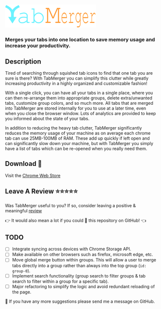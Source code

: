 # ![tabmerger logo](./public/images/logo-full-rescale.PNG)

### Merges your tabs into one location to save memory usage and increase your productivity.

## Description

Tired of searching through squished tab icons to find that one tab you are sure is there?
With TabMerger you can simplify this clutter while greatly increasing productivity in a highly organized and customizable fashion!

With a single click, you can have all your tabs in a single place, where you can then re-arrange them into appropriate groups, delete extra/unwanted tabs, customize group colors, and so much more. All tabs that are merged into TabMerger are stored internally for you to use at a later time, even when you close the browser window. Lots of analytics are provided to keep you informed about the state of your tabs.

In addition to reducing the heavy tab clutter, TabMerger significantly reduces the memory usage of your machine as on average each chrome tab can use 25MB-100MB of RAM. These add up quickly if left open and can significantly slow down your machine, but with TabMerger you simply have a list of tabs which can be re-opened when you really need them.

## Download 🔽

Visit the <a href="https://chrome.google.com/webstore/detail/tabmerger/inmiajapbpafmhjleiebcamfhkfnlgoc/">Chrome Web Store</a>

## Leave A Review ⭐⭐⭐⭐⭐

Was TabMerger useful to you?
If so, consider leaving a positive & meaningful <a href="https://chrome.google.com/webstore/detail/tabmerger/inmiajapbpafmhjleiebcamfhkfnlgoc/reviews">review</a>

👉 It would also mean a lot if you could 🌟 this repository on GitHub! 👈

## TODO

- [ ] Integrate syncing across devices with Chrome Storage API.
- [ ] Make available on other browsers such as firefox, microsoft edge, etc.
- [ ] Move global merge button within groups. This will allow a user to merge tabs directly into a group rather than always into the top group (`id: group-0`).
- [ ] Implement search functionality (group search to filter groups & tab search to filter within a group for a specific tab).
- [ ] Major refactoring to simplify the logic and avoid redundant reloading of the page.

📩 If you have any more suggestions please send me a message on GitHub.
